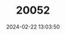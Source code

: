 ---
title: "20052"
category: "Scotinomys teguina"
draft: false
date: 2024-02-22 13:03:50
languages:
  English: ["Alston's Brown Mouse", "Short-tailed Singing Mouse"]
---